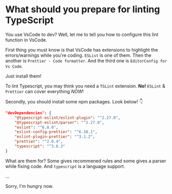 # What should you prepare for linting TypeScript

You use VsCode to dev? Well, let me to tell you how to configure this lint
function in VsCode.

First thing you must know is that VsCode has extensions to highlight the
errors/warnings while you're coding. `ESList` is one of them. Then the another
is `Prettier - Code formatter`. And the third one is `EditorConfig for Vs Code`.

Just install them!

To lint Typescript, you may think you need a `TSLint` extension. **No!**
`ESLint` & `Prettier` can cover everything _NOW_!

Secondly, you should install some npm packages. Look below! 👇

```json
"devDependencies": {
	"@typescript-eslint/eslint-plugin": "^2.27.0",
	"@typescript-eslint/parser": "^2.27.0",
	"eslint": "^6.8.0",
	"eslint-config-prettier": "^6.10.1",
	"eslint-plugin-prettier": "^3.1.2",
	"prettier": "^2.0.4",
	"typescript": "^3.8.3"
}
```

What are them for? Some gives recommened rules and some gives a parser while
fixing code. And `typescript` is a language support.

...

Sorry, I'm hungry now.

